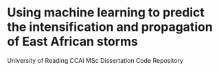 # Using machine learning to predict the intensification and propagation of East African storms
University of Reading CCAI MSc Dissertation Code Repository
